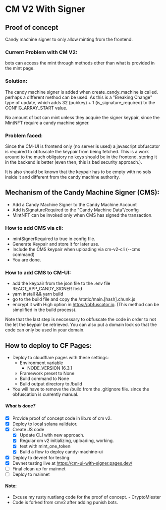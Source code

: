 # CM V2 With Signer

## Proof of concept
Candy machine signer to only allow minting from the frontend. 

### Current Problem with CM V2:
bots can access the mint through methods other than what is provided in the mint page. 

### Solution:
The candy machine signer is added when create_candy_machine is called. perhaps a different method can be used. As this is a "Breaking Change" type of update, which adds 32 (pubkey) + 1 (is_signature_required) to the CONFIG_ARRAY_START value.

No amount of bot can mint unless they acquire the signer keypair, since the MintNFT require a candy machine signer. 

### Problem faced: 
Since the CM-UI is frontend only (no server is used) a javascript obfuscator is required to obfuscate the keypair from being fetched. This is a work around to the much obligatory no keys should be in the frontend. storing it in the backend is better (even then, this is bad security approach.).

It is also should be known that the keypair has to be empty with no sols inside it and different from the candy machine authority.

## Mechanism of the Candy Machine Signer (CMS):
 * Add a Candy Machine Signer to the Candy Machine Account
 * Add isSignatureRequired to the "Candy Machine Data"/config
 * MintNFT can be invoked only when CMS has signed the transaction.

### How to add CMS via cli:
 * mintSignerRequired to true in config file.
 * Generate Keypair and store it for later use.
 * Include the CMS keypair when uploading via cm-v2-cli (--cms command)
 * You are done.

### How to add CMS to CM-UI:
 * add the keypair from the json file to the .env file REACT_APP_CANDY_SIGNER field
 * yarn install && yarn build 
 * go to the build file and copy the /static/main.[hash].chunk.js
 * encrypt it with High option in https://obfuscator.io. (This method can be simplified in the build process). 

Note that the last step is neccessary to obfuscate the code in order to not the let the keypair be retrieved. You can also put a domain lock so that the code can only be used in your domain.


## How to deploy to CF Pages:
 * Deploy to cloudflare pages with these settings: 
    * Environment variable
      * NODE_VERSION 16.3.1
    * Framework preset to None
    * Build command to None
    * Build output directory to /build
 * You will have to remove the /build from the .gitignore file. since the obfuscation is currently manual.


##### What is done?
- [x] Provide proof of concept code in lib.rs of cm v2.
- [x] Deploy to local solana validator.
- [x] Create JS code 
  - [x] Update CLI with new approach.
  - [x] Regular cm v2 initializing, uploading, working. 
  - [x] test with mint_one_token
  - [x] Build a flow to deploy candy-machine-ui
- [x] Deploy to devnet for testing
- [x] Devnet testing live at https://cm-ui-with-signer.pages.dev/
- [ ] Final clean up for mainnet
- [ ] Deploy to mainnet

#### Note:
* Excuse my rusty rustlang code for the proof of concept. - CryptoMiester
* Code is forked from cmv2 after adding punish bots.
